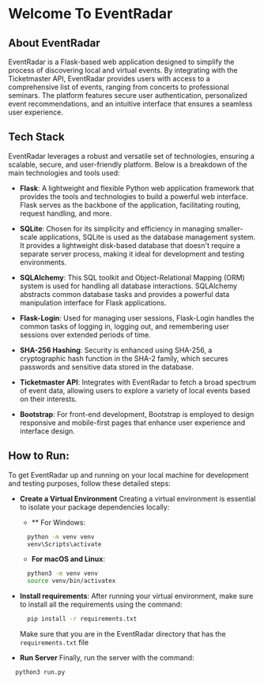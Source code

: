 # Welcome To EventRadar

## About EventRadar
EventRadar is a Flask-based web application designed to simplify the process of discovering local and virtual events. By integrating with the Ticketmaster API, EventRadar provides users with access to a comprehensive list of events, ranging from concerts to professional seminars. The platform features secure user authentication, personalized event recommendations, and an intuitive interface that ensures a seamless user experience.

## Tech Stack
EventRadar leverages a robust and versatile set of technologies, ensuring a scalable, secure, and user-friendly platform. Below is a breakdown of the main technologies and tools used:

- **Flask**: A lightweight and flexible Python web application framework that provides the tools and technologies to build a powerful web interface. Flask serves as the backbone of the application, facilitating routing, request handling, and more.

- **SQLite**: Chosen for its simplicity and efficiency in managing smaller-scale applications, SQLite is used as the database management system. It provides a lightweight disk-based database that doesn't require a separate server process, making it ideal for development and testing environments.

- **SQLAlchemy**: This SQL toolkit and Object-Relational Mapping (ORM) system is used for handling all database interactions. SQLAlchemy abstracts common database tasks and provides a powerful data manipulation interface for Flask applications.

- **Flask-Login**: Used for managing user sessions, Flask-Login handles the common tasks of logging in, logging out, and remembering user sessions over extended periods of time.

- **SHA-256 Hashing**: Security is enhanced using SHA-256, a cryptographic hash function in the SHA-2 family, which secures passwords and sensitive data stored in the database.

- **Ticketmaster API**: Integrates with EventRadar to fetch a broad spectrum of event data, allowing users to explore a variety of local events based on their interests.

- **Bootstrap**: For front-end development, Bootstrap is employed to design responsive and mobile-first pages that enhance user experience and interface design.

## How to Run:
To get EventRadar up and running on your local machine for development and testing purposes, follow these detailed steps:
- **Create a Virtual Environment**
  Creating a virtual environment is essential to isolate your package dependencies locally:
  - ** For Windows:
  ```bash
    python -m venv venv
    venv\Scripts\activate
  ```
  - **For macOS and Linux**:
  ```bash
    python3 -m venv venv
    source venv/bin/activatex
  ```
- **Install requirements**:
  After running your virtual environment, make sure to install all the requirements using the command:
  ```bash
    pip install -r requirements.txt
  ```
  Make sure that you are in the EventRadar directory that has the `requirements.txt` file 


- **Run Server**
Finally, run the server with the command:
```bash
  python3 run.py
```
